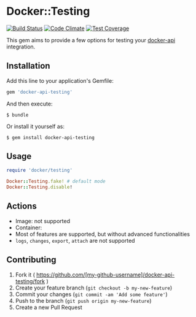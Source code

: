 # Docker::Testing
[![Build Status](https://travis-ci.org/mdouchement/docker-api-testing.svg?branch=master)](https://travis-ci.org/mdouchement/docker-api-testing)
[![Code Climate](https://codeclimate.com/github/mdouchement/docker-api-testing/badges/gpa.svg)](https://codeclimate.com/github/mdouchement/docker-api-testing)
[![Test Coverage](https://codeclimate.com/github/mdouchement/docker-api-testing/badges/coverage.svg)](https://codeclimate.com/github/mdouchement/docker-api-testing)


This gem aims to provide a few options for testing your [docker-api](https://github.com/swipely/docker-api) integration.


## Installation

Add this line to your application's Gemfile:

```ruby
gem 'docker-api-testing'
```

And then execute:

    $ bundle

Or install it yourself as:

    $ gem install docker-api-testing

## Usage

```ruby
require 'docker/testing'

Docker::Testing.fake! # default mode
Docker::Testing.disable!
```

## Actions
- Image: not supported
- Container:
 - Most of features are supported, but without advanced functionalities
 - `logs`, `changes`, `export`, `attach` are not supported

## Contributing

1. Fork it ( https://github.com/[my-github-username]/docker-api-testing/fork )
2. Create your feature branch (`git checkout -b my-new-feature`)
3. Commit your changes (`git commit -am 'Add some feature'`)
4. Push to the branch (`git push origin my-new-feature`)
5. Create a new Pull Request
